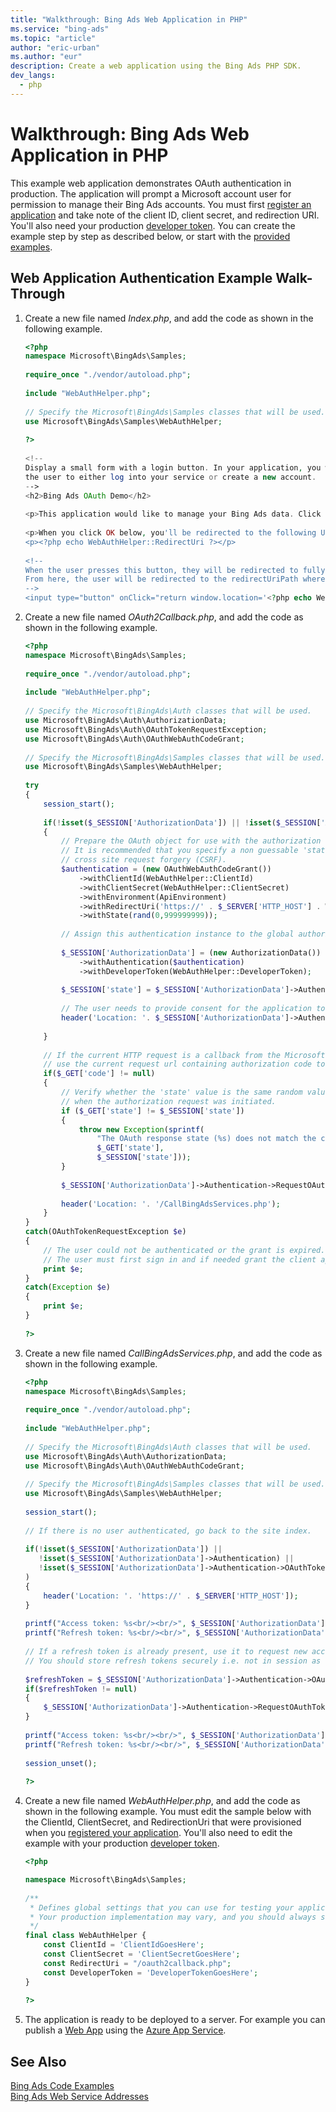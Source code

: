 ```yaml
---
title: "Walkthrough: Bing Ads Web Application in PHP"
ms.service: "bing-ads"
ms.topic: "article"
author: "eric-urban"
ms.author: "eur"
description: Create a web application using the Bing Ads PHP SDK.
dev_langs:
  - php
---
```

# Walkthrough: Bing Ads Web Application in PHP
This example web application demonstrates OAuth authentication in production. The application will prompt a Microsoft account user for permission to manage their Bing Ads accounts. You must first [register an application](authentication-oauth.md#registerapplication) and take note of the client ID, client secret, and redirection URI. You'll also need your production [developer token](get-started.md#get-developer-token). You can create the example step by step as described below, or start with the [provided examples](code-examples.md).

## <a name="webapp"></a>Web Application Authentication Example Walk-Through

1. Create a new file named *Index.php*, and add the code as shown in the following example.

   ```php
   <?php
   namespace Microsoft\BingAds\Samples;
        
   require_once "./vendor/autoload.php";
    
   include "WebAuthHelper.php";
    
   // Specify the Microsoft\BingAds\Samples classes that will be used.
   use Microsoft\BingAds\Samples\WebAuthHelper;
    
   ?>
    
   <!-- 
   Display a small form with a login button. In your application, you would implement code to allow
   the user to either log into your service or create a new account. 
   -->
   <h2>Bing Ads OAuth Demo</h2>
    
   <p>This application would like to manage your Bing Ads data. Click below to login and authorize this application.</p>
    
   <p>When you click OK below, you'll be redirected to the following URI:</p>
   <p><?php echo WebAuthHelper::RedirectUri ?></p>
    
   <!-- 
   When the user presses this button, they will be redirected to fully formed URL to request an authorization token. 
   From here, the user will be redirected to the redirectUriPath where the authorization token can be extracted. 
   -->
   <input type="button" onClick="return window.location='<?php echo WebAuthHelper::RedirectUri;?>';" value="OK" />
   ```

2. Create a new file named *OAuth2Callback.php*, and add the code as shown in the following example.  

   ```php
   <?php
   namespace Microsoft\BingAds\Samples;
        
   require_once "./vendor/autoload.php";
    
   include "WebAuthHelper.php";
    
   // Specify the Microsoft\BingAds\Auth classes that will be used.
   use Microsoft\BingAds\Auth\AuthorizationData;
   use Microsoft\BingAds\Auth\OAuthTokenRequestException;
   use Microsoft\BingAds\Auth\OAuthWebAuthCodeGrant;
    
   // Specify the Microsoft\BingAds\Samples classes that will be used.
   use Microsoft\BingAds\Samples\WebAuthHelper;
    
   try 
   {
       session_start();
    
       if(!isset($_SESSION['AuthorizationData']) || !isset($_SESSION['AuthorizationData']->Authentication))
       {
           // Prepare the OAuth object for use with the authorization code grant flow. 
           // It is recommended that you specify a non guessable 'state' request parameter to help prevent
           // cross site request forgery (CSRF). 
           $authentication = (new OAuthWebAuthCodeGrant())
               ->withClientId(WebAuthHelper::ClientId)
               ->withClientSecret(WebAuthHelper::ClientSecret)
               ->withEnvironment(ApiEnvironment)
               ->withRedirectUri('https://' . $_SERVER['HTTP_HOST'] . WebAuthHelper::RedirectUri)
               ->withState(rand(0,999999999)); 
    
           // Assign this authentication instance to the global authorization_data. 
    
           $_SESSION['AuthorizationData'] = (new AuthorizationData())
               ->withAuthentication($authentication)
               ->withDeveloperToken(WebAuthHelper::DeveloperToken);
    
           $_SESSION['state'] = $_SESSION['AuthorizationData']->Authentication->State;
            
           // The user needs to provide consent for the application to access their Bing Ads accounts.
           header('Location: '. $_SESSION['AuthorizationData']->Authentication->GetAuthorizationEndpoint());
    
       }
        
       // If the current HTTP request is a callback from the Microsoft Account authorization server,
       // use the current request url containing authorization code to request new access and refresh tokens
       if($_GET['code'] != null)
       {   
           // Verify whether the 'state' value is the same random value we created
           // when the authorization request was initiated.
           if ($_GET['state'] != $_SESSION['state'])
           {
               throw new Exception(sprintf(
                   "The OAuth response state (%s) does not match the client request state (%s)", 
                   $_GET['state'], 
                   $_SESSION['state']));
           }   
            
           $_SESSION['AuthorizationData']->Authentication->RequestOAuthTokensByResponseUri($_SERVER['HTTP_HOST'] . $_SERVER['REQUEST_URI']);
                    
           header('Location: '. '/CallBingAdsServices.php');
       }
   }
   catch(OAuthTokenRequestException $e)
   {
       // The user could not be authenticated or the grant is expired. 
       // The user must first sign in and if needed grant the client application access to the requested scope.
       print $e;
   }
   catch(Exception $e)
   {
       print $e;
   }
    
   ?>
   ```
3. Create a new file named *CallBingAdsServices.php*, and add the code as shown in the following example.

   ```php
   <?php
   namespace Microsoft\BingAds\Samples;
        
   require_once "./vendor/autoload.php";
    
   include "WebAuthHelper.php";
    
   // Specify the Microsoft\BingAds\Auth classes that will be used.
   use Microsoft\BingAds\Auth\AuthorizationData;
   use Microsoft\BingAds\Auth\OAuthWebAuthCodeGrant;
    
   // Specify the Microsoft\BingAds\Samples classes that will be used.
   use Microsoft\BingAds\Samples\WebAuthHelper;
    
   session_start();
    
   // If there is no user authenticated, go back to the site index.
    
   if(!isset($_SESSION['AuthorizationData']) || 
      !isset($_SESSION['AuthorizationData']->Authentication) || 
      !isset($_SESSION['AuthorizationData']->Authentication->OAuthTokens)
   )
   {
       header('Location: '. 'https://' . $_SERVER['HTTP_HOST']);
   }
    
   printf("Access token: %s<br/><br/>", $_SESSION['AuthorizationData']->Authentication->OAuthTokens->AccessToken);
   printf("Refresh token: %s<br/><br/>", $_SESSION['AuthorizationData']->Authentication->OAuthTokens->RefreshToken);
    
   // If a refresh token is already present, use it to request new access and refresh tokens.
   // You should store refresh tokens securely i.e. not in session as shown in this demo.
    
   $refreshToken = $_SESSION['AuthorizationData']->Authentication->OAuthTokens->RefreshToken;
   if($refreshToken != null)
   {
       $_SESSION['AuthorizationData']->Authentication->RequestOAuthTokensByRefreshToken($refreshToken);
   }
    
   printf("Access token: %s<br/><br/>", $_SESSION['AuthorizationData']->Authentication->OAuthTokens->AccessToken);
   printf("Refresh token: %s<br/><br/>", $_SESSION['AuthorizationData']->Authentication->OAuthTokens->RefreshToken);
    
   session_unset();
    
   ?>
   ```

4. Create a new file named *WebAuthHelper.php*, and add the code as shown in the following example. You must edit the sample below with the ClientId, ClientSecret, and RedirectionUri that were provisioned when you [registered your application](authentication-oauth.md#registerapplication). You'll also need to edit the example with your production [developer token](get-started.md#get-developer-token). 

   ```php
   <?php

   namespace Microsoft\BingAds\Samples;
            
   /** 
    * Defines global settings that you can use for testing your application.
    * Your production implementation may vary, and you should always store sensitive information securely.
    */
   final class WebAuthHelper {
       const ClientId = 'ClientIdGoesHere';
       const ClientSecret = 'ClientSecretGoesHere'; 
       const RedirectUri = "/oauth2callback.php"; 
       const DeveloperToken = 'DeveloperTokenGoesHere';
   }
    
   ?>
   ```

5. The application is ready to be deployed to a server. For example you can publish a [Web App](http://azure.microsoft.com/services/app-service/web/) using the [Azure App Service](http://azure.microsoft.com/services/app-service/). 

## See Also
[Bing Ads Code Examples](code-examples.md)  
[Bing Ads Web Service Addresses](web-service-addresses.md)  

